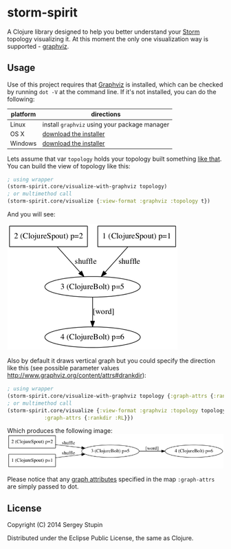 # storm-spirit

A Clojure library designed to help you better understand your <a href="https://github.com/apache/incubator-storm">Storm</a> topology visualizing it.
At this moment the only one visualization way is supported - <a href="http://www.graphviz.org/">graphviz</a>.

## Usage

Use of this project requires that [Graphviz](http://www.graphviz.org) is installed, which can be checked by running `dot -V` at the command line.  If it's not installed, you can do the following:

| platform | directions |
|----------|------------|
| Linux | install `graphviz` using your package manager |
| OS X | [download the installer](http://www.graphviz.org/Download_macos.php) |
| Windows |  [download the installer](http://www.graphviz.org/Download_windows.php) |

Lets assume that var `topology` holds your topology built something [like that](https://github.com/hsestupin/storm-spirit/blob/master/test/storm_spirit/topology_example.clj#L45"). You can build the view of topology like this:

``` clojure
; using wrapper
(storm-spirit.core/visualize-with-graphviz topology)
; or multimethod call
(storm-spirit.core/visualize {:view-format :graphviz :topology t})
```

And you will see:

![alt tag](vertical-graph.png)

Also by default it draws vertical graph but you could specify the direction like this (see possible parameter values http://www.graphviz.org/content/attrs#drankdir):

``` clojure
; using wrapper
(storm-spirit.core/visualize-with-graphviz topology {:graph-attrs {:rankdir :RL}})
; or multimethod call
(storm-spirit.core/visualize {:view-format :graphviz :topology topology
            :graph-attrs {:rankdir :RL}})
```
Which produces the following image:
![alt tag](horizontal-graph.png)

Please notice that any [graph attributes](http://www.graphviz.org/content/attrs) specified in the map `:graph-attrs` are simply passed to dot.

## License

Copyright (C) 2014 Sergey Stupin

Distributed under the Eclipse Public License, the same as Clojure.
